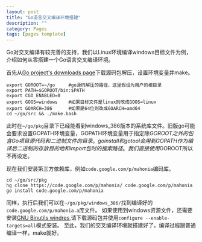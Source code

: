 ```yaml
---
layout: post
title: "Go语言交叉编译环境搭建"
description: ""
category: Pages
tags: [pages template]
---
```

Go对交叉编译有较完善的支持，我们以Linux环境编译windows目标文件为例，介绍如何从零搭建一个Go语言交叉编译环境。

首先从[Go project's downloads page](http://golang.org/dl/)下载源码包解压，设置环境变量并make。

	export GOROOT=~/go     #go源码解压的路径，这里假设为用户的根目录
	export PATH=$GOROOT/bin:$PATH
	export CGO_ENABLED=0
	export GOOS=windows    #如果目标文件是linux则改成GOOS=linux
	export GOARCH=386      #如果是64位则改成GOARCH=amd64
	cd ~/go/src && ./make.bash

此时在`~/go/pkg`目录下已经能看到windows_386版本的系统库文件。旧版go可能会要求设置GOPATH环境变量，GOPATH环境变量用于指定除$GOROOT之外的包含Go项目源代码和二进制文件的目录。go install和go tool会用到GOPATH作为编译后二进制的存放目的地和import包时的搜索路径。我们直接使用$GOROOT所以不再设定。

现在我们安装第三方依赖库，例如`code.google.com/p/mahonia`编码库。

	cd ~/go/src/pkg
	hg clone https://code.google.com/p/mahonia/ code.google.com/p/mahonia
	go install code.google.com/p/mahonia

同样，执行后我们可以在`~/go/pkg/windows_386/`找到编译好的`code.google.com/p/mahonia.a`库文件。
如果使用到windows资源文件，还需要安装[GNU Binutils windres](https://sourceware.org/binutils/),请下载源码包并使用`configure --enable-targets=all`模式安装。 
至此，我们的交叉编译环境就搭建好了，编译过程跟普通编译一样，make就好。



